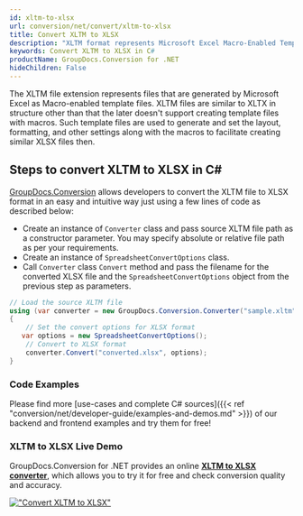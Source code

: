 ```yaml
---
id: xltm-to-xlsx
url: conversion/net/convert/xltm-to-xlsx
title: Convert XLTM to XLSX
description: "XLTM format represents Microsoft Excel Macro-Enabled Template with .xltm extension. Learn how to convert XLTM to XLSX file programmatically in C# language using GroupDocs.Conversion for .NET library."
keywords: Convert XLTM to XLSX in C#
productName: GroupDocs.Conversion for .NET
hideChildren: False
---
```


The XLTM file extension represents files that are generated by Microsoft Excel as Macro-enabled template files. XLTM files are similar to XLTX in structure other than that the later doesn't support creating template files with macros. Such template files are used to generate and set the layout, formatting, and other settings along with the macros to facilitate creating similar XLSX files then.

## Steps to convert XLTM to XLSX in C#

[GroupDocs.Conversion](https://products.groupdocs.com/conversion/net) allows developers to convert the XLTM file to XLSX format in an easy and intuitive way just using a few lines of code as described below:

* Create an instance of `Converter` class and pass source XLTM file path as a constructor parameter. You may specify absolute or relative file path as per your requirements. 
* Create an instance of `SpreadsheetConvertOptions` class.
* Call `Converter` class `Convert` method and pass the filename for the converted XLSX file and the `SpreadsheetConvertOptions` object from the previous step as parameters.

```csharp
// Load the source XLTM file
using (var converter = new GroupDocs.Conversion.Converter("sample.xltm"))
{
    // Set the convert options for XLSX format
   var options = new SpreadsheetConvertOptions();
    // Convert to XLSX format
    converter.Convert("converted.xlsx", options);
}
```

### Code Examples

Please find more [use-cases and complete C# sources]({{< ref "conversion/net/developer-guide/examples-and-demos.md" >}}) of our backend and frontend examples and try them for free!

### XLTM to XLSX Live Demo

GroupDocs.Conversion for .NET provides an online [**XLTM to XLSX converter**](https://products.groupdocs.app/conversion/xltm-to-xlsx), which allows you to try it for free and check conversion quality and accuracy.

[!["Convert XLTM to XLSX"](conversion/net/images/convert-to-xlsx/convert-xltm-to-xlsx.png)](https://products.groupdocs.app/conversion/xltm-to-xlsx)
